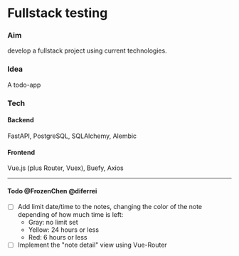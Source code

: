 # Fullstack testing

### Aim
develop a fullstack project using current technologies.

### Idea
A todo-app

### Tech
#### Backend
FastAPI, PostgreSQL, SQLAlchemy, Alembic

#### Frontend
Vue.js (plus Router, Vuex), Buefy, Axios

---
#### Todo @FrozenChen @diferrei
- [ ] Add limit date/time to the notes, changing the color of the note depending of how much time is left:
  - Gray: no limit set
  - Yellow: 24 hours or less
  - Red: 6 hours or less
- [ ] Implement the "note detail" view using Vue-Router